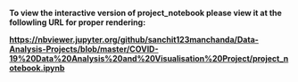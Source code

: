 <B>To view the interactive version of project_notebook please view it at the followling URL for proper rendering:<B>

https://nbviewer.jupyter.org/github/sanchit123manchanda/Data-Analysis-Projects/blob/master/COVID-19%20Data%20Analysis%20and%20Visualisation%20Project/project_notebook.ipynb
